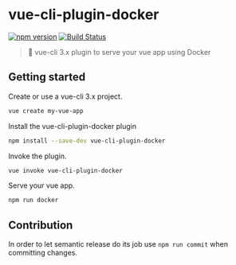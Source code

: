 # vue-cli-plugin-docker

[![npm version](https://badge.fury.io/js/vue-cli-plugin-docker.svg)](https://badge.fury.io/js/vue-cli-plugin-docker) [![Build Status](https://travis-ci.org/herrmannplatz/vue-cli-plugin-docker.svg?branch=master)](https://travis-ci.org/herrmannplatz/vue-cli-plugin-docker)

> 🐳 vue-cli 3.x plugin to serve your vue app using Docker

## Getting started

Create or use a vue-cli 3.x project.

```bash
vue create my-vue-app
```

Install the vue-cli-plugin-docker plugin

```bash
npm install --save-dev vue-cli-plugin-docker
```

Invoke the plugin.

```bash
vue invoke vue-cli-plugin-docker
```

Serve your vue app.

```bash
npm run docker
```

## Contribution

In order to let semantic release do its job use `npm run commit` when committing changes.
